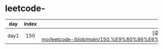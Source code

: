 # leetcode-
| day | index | title |
| :----:| :----: | :----: |
| day1| 150 | [逆波兰表达式求值]:https://github.com/Mochimo-mo/leetcode-/blob/main/150.%E9%80%86%E6%B3%A2%E5%85%B0%E8%A1%A8%E8%BE%BE%E5%BC%8F%E6%B1%82%E5%80%BC |

